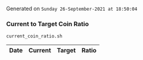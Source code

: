 Generated on `Sunday 26-September-2021 at 18:50:04`

### Current to Target Coin Ratio
`current_coin_ratio.sh`

Date|Current|Target|Ratio
---|---|---|---
